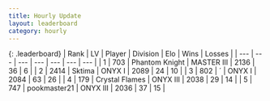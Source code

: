 ```yaml
---
title: Hourly Update
layout: leaderboard
category: hourly
---
```


{: .leaderboard}
| Rank | LV | Player | Division | Elo | Wins | Losses |
| --- | --- | --- | --- | --- | --- | --- |
| <span data-change="0">1</span> | 703 | <span title="ID: 742939">Phantom Knight</span> | MASTER III | <span data-change="0">2136</span> | <span data-change="0">36</span> | <span data-change="0">6</span> |
| <span data-change="0">2</span> | 2414 | <span title="ID: 353063">Sktima</span> | ONYX I | <span data-change="0">2089</span> | <span data-change="0">24</span> | <span data-change="0">10</span> |
| <span data-change="0">3</span> | 802 | <span title="ID: 224611">´</span> | ONYX I | <span data-change="0">2084</span> | <span data-change="0">63</span> | <span data-change="0">26</span> |
| <span data-change="0">4</span> | 179 | <span title="ID: 725085">Crystal Flames</span> | ONYX III | <span data-change="0">2038</span> | <span data-change="0">29</span> | <span data-change="0">14</span> |
| <span data-change="0">5</span> | 747 | <span title="ID: 652474">pookmaster21</span> | ONYX III | <span data-change="0">2036</span> | <span data-change="0">37</span> | <span data-change="0">15</span> |